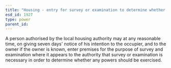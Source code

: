 ```yaml
---
title: "Housing - entry for survey or examination to determine whether housing powers should be exercised"
esd_id: 1927
type: power
parent_id:  
---
```


A person authorised by the local housing authority may at any reasonable time, on giving seven days' notice of his intention to the occupier, and to the owner if the owner is known, enter premises for the purpose of survey and examination where it appears to the authority that survey or examination is necessary in order to determine whether any powers should be exercised.


